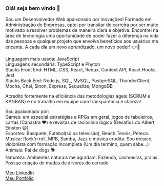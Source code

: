 ### Olá! seja bem vindo 👋

Sou um Desenvolvedor Web apaixonado por inovações! 
Formado em Administração de Empresas, optei por transitar de carreira por ser muito motivado a resolver problemas de maneira clara e objetiva.
Encontrei na área de tecnologia uma oportunidade de poder fazer a diferença na vida das pessoas e qualquer projeto que envolva benefícios aos usuários me encanta. A cada dia um novo aprendizado, um novo poder! :point_right::star2:

Linguagem mais usada: JavaScript </br>
Linguagens secundária: TypeScript e Phyton </br>
Stacks Front End: HTML, CSS, React, Redux, Context API, React Hooks, Jest </br>
Stacks Back End: Node.js, SQL, MySQL, PostgreSQL, ThunderClient, Mocha, Chai, Sinon, Express, Sequelize, MongoDB </br>

Acredito fortemente na eficiência das metodologias ágeis (SCRUM e KANBAN) e no trabalho em equipe com transparência e clareza!

Sou apaixonado por: </br>
  Games: em especial estratégias e RPGs em geral, jogos de tabuleiros, cartas (Canastra :heart:) e revistas de raciocínio lógico (Desafios do Albert Einsten :laughing:). </br>
  Esportes: Basquete, Futebol(só na televisão), Beach Tennis, Peteca. </br>
  Música: Rock'n roll, MPB, Samba, Jazz e música erudita. Sou músico, violonista com formação incompleta (Um dia termino, quem sabe...) </br>
  Animais: Pai de dogs :dog2: </br>
  Natureza: Ambientes naturais me agradam. Fazenda, cachoeiras, praias. Possuo criação de mudas de árvores do cerrado </br>

<a href="https://www.linkedin.com/in/pedroadmoura/">Meu LinkedIn</a> </br>
<a href="https://pedrohom16.github.io/">Meu Portfólio</a>

<!--
**PedroHOM16/PedroHOM16** is a ✨ _special_ ✨ repository because its `README.md` (this file) appears on your GitHub profile.

Here are some ideas to get you started:

- 🔭 I’m currently working on ...
- 🌱 I’m currently learning ...
- 👯 I’m looking to collaborate on ...
- 🤔 I’m looking for help with ...
- 💬 Ask me about ...
- 📫 How to reach me: ...
- 😄 Pronouns: ...
- ⚡ Fun fact: ...
-->
